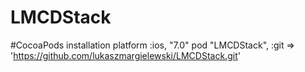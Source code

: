# LMCDStack

#CocoaPods installation
platform :ios, "7.0"
pod "LMCDStack", :git => 'https://github.com/lukaszmargielewski/LMCDStack.git'
